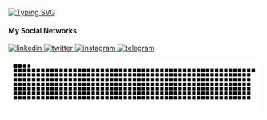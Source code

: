 [![Typing SVG](https://readme-typing-svg.demolab.com?font=Joti+One&size=40&pause=1000&color=6CC644&vCenter=true&width=590&lines=I'm+Reza+Effati+Moghaddam;Web+Developer;Experienced+UI%2FUX+Designer;4%2B+years+of+coding+experience;Always+learning+a+new+things)](https://git.io/typing-svg)

#### My Social Networks

<a href="https://www.linkedin.com/in/effati78" target="_blank">
<img src="https://user-images.githubusercontent.com/56348113/202894111-e6dda54b-8937-47ac-93f6-770617cda70c.svg" alt="linkedin" width="70">
</a>

<a href="https://twitter.com/effati78" target="_blank">
<img src="https://user-images.githubusercontent.com/56348113/202894121-0acdc7d4-8b42-4bc4-ae27-ae41ab93c32a.svg" alt="twitter" width="70">
</a>

<a href="https://www.instagram.com/effati78/" target="_blank">
<img src="https://user-images.githubusercontent.com/56348113/202894124-1ad37b41-e42a-4bef-afbf-cdfb872165e9.svg" alt="instagram" width="70">
</a>

<a href="https://t.me/effati78" target="_blank">
<img src="https://user-images.githubusercontent.com/56348113/202894127-727e0f44-c95c-46af-b1bd-63bb850de110.svg" alt="telegram" width="70">
</a>

<div align="center">

![snake gif](https://github.com/effati78/effati78/blob/output/github-contribution-grid-snake.svg#gh-dark-mode-only)
